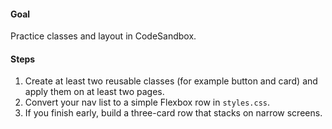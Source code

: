 #### Goal

Practice classes and layout in CodeSandbox.

#### Steps

1. Create at least two reusable classes (for example button and card) and apply them on at least two pages.
2. Convert your nav list to a simple Flexbox row in `styles.css`.
3. If you finish early, build a three-card row that stacks on narrow screens.
